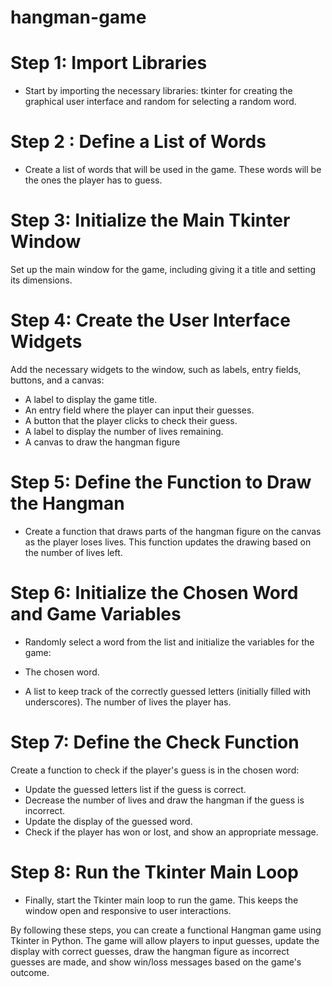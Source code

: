 # hangman-game
# Step 1: Import Libraries
- Start by importing the necessary libraries: tkinter for creating the graphical user interface and random for selecting a random word.
# Step 2 : Define a List of Words
- Create a list of words that will be used in the game. These words will be the ones the player has to guess.
# Step 3: Initialize the Main Tkinter Window
Set up the main window for the game, including giving it a title and setting its dimensions.
# Step 4: Create the User Interface Widgets
Add the necessary widgets to the window, such as labels, entry fields, buttons, and a canvas:
- A label to display the game title.
- An entry field where the player can input their guesses.
- A button that the player clicks to check their guess.
- A label to display the number of lives remaining.
- A canvas to draw the hangman figure


# Step 5: Define the Function to Draw the Hangman
- Create a function that draws parts of the hangman figure on the canvas as the player loses lives. This function updates the drawing based on the number of lives left.

# Step 6: Initialize the Chosen Word and Game Variables
- Randomly select a word from the list and initialize the variables for the game:

- The chosen word.
- A list to keep track of the correctly guessed letters (initially filled with underscores).
The number of lives the player has.
# Step 7: Define the Check Function
Create a function to check if the player's guess is in the chosen word:

- Update the guessed letters list if the guess is correct.
- Decrease the number of lives and draw the hangman if the guess is incorrect.
- Update the display of the guessed word.
- Check if the player has won or lost, and show an appropriate message.

# Step 8: Run the Tkinter Main Loop
- Finally, start the Tkinter main loop to run the game. This keeps the window open and responsive to user interactions.

By following these steps, you can create a functional Hangman game using Tkinter in Python. The game will allow players to input guesses, update the display with correct guesses, draw the hangman figure as incorrect guesses are made, and show win/loss messages based on the game's outcome.





